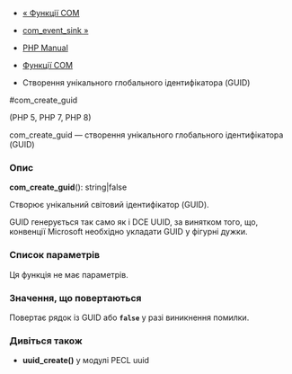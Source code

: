 - [« Функції COM](ref.com.md)
- [com_event_sink »](function.com-event-sink.md)

- [PHP Manual](index.md)
- [Функції COM](ref.com.md)
- Створення унікального глобального ідентифікатора (GUID)

#com_create_guid

(PHP 5, PHP 7, PHP 8)

com_create_guid — створення унікального глобального ідентифікатора (GUID)

### Опис

**com_create_guid**(): string\|false

Створює унікальний світовий ідентифікатор (GUID).

GUID генерується так само як і DCE UUID, за винятком того, що,
конвенції Microsoft необхідно укладати GUID у фігурні дужки.

### Список параметрів

Ця функція не має параметрів.

### Значення, що повертаються

Повертає рядок із GUID або **`false`** у разі виникнення помилки.

### Дивіться також

- **uuid_create()** у модулі PECL uuid
